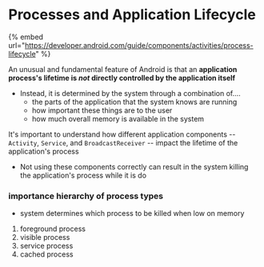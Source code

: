 # Processes and Application Lifecycle

{% embed url="https://developer.android.com/guide/components/activities/process-lifecycle" %}

An unusual and fundamental feature of Android is that an **application process's lifetime is **_**not**_** directly controlled by the application itself**

* Instead, it is determined by the system through a combination of....
  * the parts of the application that the system knows are running
  * how important these things are to the user
  * how much overall memory is available in the system

It's important to understand how different application components -- `Activity`, `Service`, and `BroadcastReceiver`  -- impact the lifetime of the application's process

* Not using these components correctly can result in the system killing the application's process while it is do

### importance hierarchy of process types

* system determines which process to be killed when low on memory

1. foreground process
2. visible process
3. service process
4. cached process

